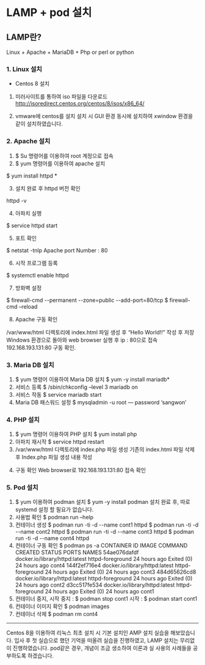 # LAMP + pod 설치
## LAMP란?
Linux + Apache + MariaDB + Php or perl or python

### 1.	Linux 설치

-	Centos 8 설치
1)	미러사이트를 통하여 iso 파일을 다운로드
        http://isoredirect.centos.org/centos/8/isos/x86_64/

2)	vmware에 centos를 설치
        설치 시 GUI 환경 동시에 설치하여 xwindow 환경을 같이 설치하였습니다.

### 2.	Apache 설치

1)	$ Su 명령어를 이용하여 root 계정으로 접속
2)	$ yum 명령어를 이용하여 apache 설치

$ yum install httpd *

3)	설치 완료 후 httpd 버전 확인

httpd -v

4)	아파치 실행

$ service httpd start

5)	포트 확인

$ netstat -tnlp
Apache port Number : 80

6)	시작 프로그램 등록

$ systemctl enable httpd

7)	방화벽 설정

$ firewall-cmd --permanent --zone=public --add-port=80/tcp
$ firewall-cmd –reload

8)	Apache 구동 확인

/var/www/html 디렉토리에 index.html 파일 생성 후
“Hello World!!” 작성 후 저장
Windows 환경으로 돌아와 web browser 실행 후 ip : 80으로 접속
192.168.193.131:80
구동 확인.

### 3.	Maria DB 설치

1)	$ yum 명령어 이용하여 Maria DB 설치
$ yum -y install mariadb*
2)	서비스 등록
$ /sbin/chkconfig –level 3 mariadb on
3)	서비스 작동
$ service mariadb start
4)	Maria DB 패스워드 설정
$ mysqladmin -u root — password ‘sangwon’

### 4.	PHP 설치
1)	$ yum 명령어 이용하여 PHP 설치
$ yum install php
2)	아파치 재시작
$ service httpd restart
3)	/var/www/html 디렉토리에 index.php 파일 생성
기존의 index.html 파일 삭제 후
Index.php 파일 생성
내용 작성
<?php
phpinfo();
?>
4)	구동 확인
Web browser로 192.168.193.131:80 접속 확인

### 5.	Pod 설치

1)	$ yum 이용하여 podman 설치
$ yum -y install podman
설치 완료 후, 따로 systemd 설정 할 필요가 없습니다.
2)	사용법 확인
$ podman run –help
3)	컨테이너 생성
$ podman run -ti -d --name cont1 httpd
$ podman run -ti -d --name cont2 httpd
$ podman run -ti -d --name cont3 httpd
$ podman run -ti -d --name cont4 httpd
4)	컨테이너 구동 확인
$ podman ps -a
CONTAINER ID  IMAGE                           COMMAND           CREATED       STATUS                   PORTS  NAMES
54ae076dafdf  docker.io/library/httpd:latest  httpd-foreground  24 hours ago  Exited (0) 24 hours ago         cont4
144f2ef716e4  docker.io/library/httpd:latest  httpd-foreground  24 hours ago  Exited (0) 24 hours ago         cont3
484d65626cd8  docker.io/library/httpd:latest  httpd-foreground  24 hours ago  Exited (0) 24 hours ago         cont2
d3cc517fe534  docker.io/library/httpd:latest  httpd-foreground  24 hours ago  Exited (0) 24 hours ago         cont1
5)	컨테이너 중지, 시작
중지 : $ podman stop cont1
시작 : $ podman start cont1
6)	컨테이너 이미지 확인
$ podman images
7)	컨테이너 삭제
$ podman rm cont4
------------------------------------------------------------------------------
Centos 8을 이용하여 리눅스 최초 설치 시 기본 설치인 AMP 설치 실습을 해보았습니다.
입사 후 첫 실습으로 했던 기억을 떠올려 실습을 진행하였고, LAMP 설치는 무리없이 진행하였습니다.
pod같은 경우, 개념이 조금 생소하여 이론과 실 사용의 사례들을 공부하도록 하겠습니다.

